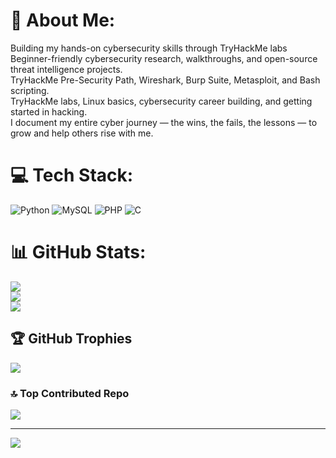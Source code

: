 # 💫 About Me:
Building my hands-on cybersecurity skills through TryHackMe labs <br>Beginner-friendly cybersecurity research, walkthroughs, and open-source threat intelligence projects.<br>TryHackMe Pre-Security Path, Wireshark, Burp Suite, Metasploit, and Bash scripting.<br>TryHackMe labs, Linux basics, cybersecurity career building, and getting started in hacking.<br>I document my entire cyber journey — the wins, the fails, the lessons — to grow and help others rise with me.<br>


# 💻 Tech Stack:
![Python](https://img.shields.io/badge/python-3670A0?style=for-the-badge&logo=python&logoColor=ffdd54) ![MySQL](https://img.shields.io/badge/mysql-4479A1.svg?style=for-the-badge&logo=mysql&logoColor=white) ![PHP](https://img.shields.io/badge/php-%23777BB4.svg?style=for-the-badge&logo=php&logoColor=white) ![C](https://img.shields.io/badge/c-%2300599C.svg?style=for-the-badge&logo=c&logoColor=white)
# 📊 GitHub Stats:
![](https://github-readme-stats.vercel.app/api?username=jiviteshbagai&theme=dark&hide_border=false&include_all_commits=true&count_private=false)<br/>
![](https://nirzak-streak-stats.vercel.app/?user=jiviteshbagai&theme=dark&hide_border=false)<br/>
![](https://github-readme-stats.vercel.app/api/top-langs/?username=jiviteshbagai&theme=dark&hide_border=false&include_all_commits=true&count_private=false&layout=compact)

## 🏆 GitHub Trophies
![](https://github-profile-trophy.vercel.app/?username=jiviteshbagai&theme=shadow_red&no-frame=false&no-bg=true&margin-w=4)

### 🔝 Top Contributed Repo
![](https://github-contributor-stats.vercel.app/api?username=jiviteshbagai&limit=5&theme=dark&combine_all_yearly_contributions=true)

---
[![](https://visitcount.itsvg.in/api?id=jiviteshbagai&icon=8&color=4)](https://visitcount.itsvg.in)

<!-- Proudly created with GPRM ( https://gprm.itsvg.in ) -->
